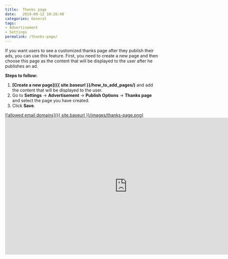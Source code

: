 ```yaml
---
title:  Thanks page
date:   2019-09-12 10:26:48
categories: General
tags: 
- Advertisement
- Settings
permalink: /thanks-page/
---
```

If you want users to see a customized thanks page after they publish their ads, you can use this feature. First, you need to create a new page and then choose this page as the content that will be displayed to the user after he publishes an ad.

**Steps to follow:**

1. **[Create a new page]({{ site.baseurl }}/how_to_add_pages/)** and add the content that will be displayed to the user.
2. Go to **Settings** -> **Advertisement** -> **Publish Options** -> **Thanks page** and select the page you have created.
3. Click **Save**.

<a href="{{ site.baseurl }}/images/thanks-page.png" class="thumbnail gallery-item" data-gallery>
![allowed email domains]({{ site.baseurl }}/images/thanks-page.png)
</a>

<iframe width="800" height="450" src="https://www.youtube.com/embed/iEngOIbIQu0" frameborder="0" allowfullscreen></iframe>
